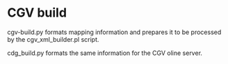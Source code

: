 # CGV build

cgv-build.py formats mapping information and prepares it to be processed by the cgv_xml_builder.pl script.

cdg_build.py formats the same information for the CGV oline server.
